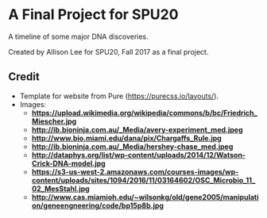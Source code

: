 A Final Project for SPU20
========================

A timeline of some major DNA discoveries. 

Created by Allison Lee for SPU20, Fall 2017 as a final project. 


Credit
-------

- Template for website from Pure (https://purecss.io/layouts/). 
- Images: 
  - **https://upload.wikimedia.org/wikipedia/commons/b/bc/Friedrich_Miescher.jpg**
  - **http://ib.bioninja.com.au/_Media/avery-experiment_med.jpeg**
  - **http://www.bio.miami.edu/dana/pix/Chargaffs_Rule.jpg**
  - **http://ib.bioninja.com.au/_Media/hershey-chase_med.jpeg**
  - **http://dataphys.org/list/wp-content/uploads/2014/12/Watson-Crick-DNA-model.jpg**
  - **https://s3-us-west-2.amazonaws.com/courses-images/wp-content/uploads/sites/1094/2016/11/03164602/OSC_Microbio_11_02_MesStahl.jpg**
  - **http://www.cas.miamioh.edu/~wilsonkg/old/gene2005/manipulation/geneengneering/code/bp15p8b.jpg**

